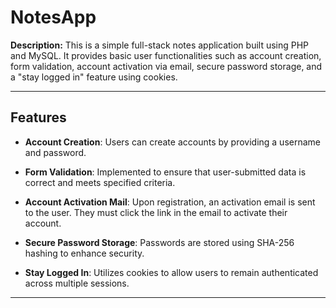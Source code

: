 # NotesApp

**Description:**
This is a simple full-stack notes application built using PHP and MySQL. It provides basic user functionalities such as account creation, form validation, account activation via email, secure password storage, and a "stay logged in" feature using cookies.

---

## Features

- **Account Creation**: Users can create accounts by providing a username and password.

- **Form Validation**: Implemented to ensure that user-submitted data is correct and meets specified criteria.

- **Account Activation Mail**: Upon registration, an activation email is sent to the user. They must click the link in the email to activate their account.

- **Secure Password Storage**: Passwords are stored using SHA-256 hashing to enhance security.

- **Stay Logged In**: Utilizes cookies to allow users to remain authenticated across multiple sessions.

---
